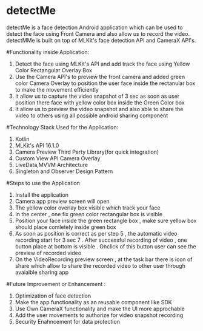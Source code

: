 # detectMe
detectMe is a face detection Android application which can be used to detect the face using Front Camera and also allow us to record the video.
detectMMe is built on top of MLKit's face detection API and CameraX API's.

#Functionality inside Application:
1. Detect the face using MLKit's API and add track the face using Yellow Color Rectangular Overlay Box
2. Use the Camera API's to preview the front camera and added green color Camera Overlay to position the user face inside the rectanular box to make the movement efficiently
3. It allow us to capture the video snapshot of 3 sec as soon as user position there face with yellow color box inside the Green Color box
4. It allow us to preview the video snapshot and also able to share the video to others using all possible android sharing component

#Technology Stack Used for the Application:
1. Kotlin
2. MLKit's API 16.1.0
3. Camera Preview Third Party Library(for quick integration)
4. Custom View API Camera Overlay
5. LiveData,MVVM Architecture
6. Singleton and Observer Design Pattern

#Steps to use the Application
1. Install the application
2. Camera app preview screen will open
3. The yellow color overlay box visible which track your face
4.  In the center , one fix green color rectangular box is visible
5. Position your face inside the green rectangle box , make sure yellow box should place comletely inside green box
6. As soon as position is correct as per step 5 , the automatic video recording start for 3 sec
7 . After successful recording of video , one button place at bottom is visible . Onclick of this button user can see the preview of recorded video
8. On the VideoRecording preview screen , at the task bar there is icon of share which allow to share the recorded video to other user through avaialble sharing app

#Future Improvement or Enhancement :
1. Optimization of face detection
2. Make the app functionality as an reusable component like SDK
3. Use Own CameraX functionality and make the UI more approchable
4. Add the user movements to authorize for video snapshot recording
5. Security Enahncement for data protection


